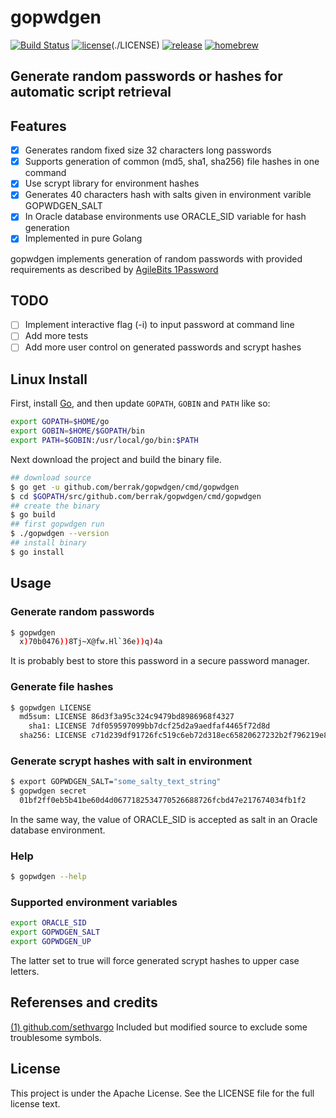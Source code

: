 # gopwdgen

[![Build Status](https://travis-ci.org/berrak/gopwdgen.svg?branch=master)](https://travis-ci.org/berrak/gopwdgen)
[![license](https://img.shields.io/badge/License-Apache%202.0-blue.svg)](https://opensource.org/licenses/Apache-2.0)(./LICENSE)
[![release](https://img.shields.io/badge/release-v0.2.0-blue.svg)]()
[![homebrew](https://img.shields.io/badge/homebrew-v0.2.0-orange.svg)]()

## Generate random passwords or hashes for automatic script retrieval

## Features

- [x] Generates random fixed size 32 characters long passwords
- [x] Supports generation of common (md5, sha1, sha256) file hashes in one command
- [x] Use scrypt library for environment hashes
- [x] Generates 40 characters hash with salts given in environment varible GOPWDGEN_SALT
- [x] In Oracle database environments use ORACLE_SID variable for hash generation 
- [x] Implemented in pure Golang

gopwdgen implements generation of random passwords with provided
requirements as described by [AgileBits
1Password](https://discussions.agilebits.com/discussion/23842/how-random-are-the-generated-passwords)

## TODO

- [ ] Implement interactive flag (-i) to input password at command line
- [ ] Add more tests
- [ ] Add more user control on generated passwords and scrypt hashes

## Linux Install

First, install [Go](https://golang.org), and then update `GOPATH`, `GOBIN` and `PATH` like so:

```bash
export GOPATH=$HOME/go
export GOBIN=$HOME/$GOPATH/bin
export PATH=$GOBIN:/usr/local/go/bin:$PATH
```
Next download the project and build the binary file.

```bash
## download source
$ go get -u github.com/berrak/gopwdgen/cmd/gopwdgen
$ cd $GOPATH/src/github.com/berrak/gopwdgen/cmd/gopwdgen
## create the binary
$ go build
## first gopwdgen run
$ ./gopwdgen --version
## install binary
$ go install
```

## Usage

### Generate random passwords
```bash
$ gopwdgen 
  x)70b0476))8Tj~X@fw.Hl`36e))q)4a
```
It is probably best to store this password in a secure password manager.

### Generate file hashes
```bash
$ gopwdgen LICENSE 
  md5sum: LICENSE 86d3f3a95c324c9479bd8986968f4327
    sha1: LICENSE 7df059597099bb7dcf25d2a9aedfaf4465f72d8d
  sha256: LICENSE c71d239df91726fc519c6eb72d318ec65820627232b2f796219e87dcf35d0ab4
```
### Generate scrypt hashes with salt in environment
```bash
$ export GOPWDGEN_SALT="some_salty_text_string"
$ gopwdgen secret 
  01bf2ff0eb5b41be60d4d0677182534770526688726fcbd47e217674034fb1f2
```
In the same way, the value of ORACLE_SID is accepted as salt in an Oracle database environment.

### Help

```bash 
$ gopwdgen --help
```

### Supported environment variables
```bash 
export ORACLE_SID
export GOPWDGEN_SALT
export GOPWDGEN_UP
```
The latter set to true will force generated scrypt hashes to upper case letters.

## Referenses and credits
[(1) github.com/sethvargo](https://github.com/sethvargo/go-password.git) Included but modified source to exclude some troublesome symbols.

## License
This project is under the Apache License. See the LICENSE file for the full license text.
